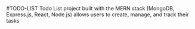 #TODO-LIST
Todo List project built with the MERN stack (MongoDB, Express.js, React, Node.js) allows users to create, manage, and track their tasks
